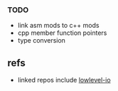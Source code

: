 ### TODO

* link asm mods to c++ mods
* cpp member function pointers 
* type conversion

## refs 

* linked repos include [lowlevel-io](https://github.com/PatxiofromAlphensign/lowlevel_io)

